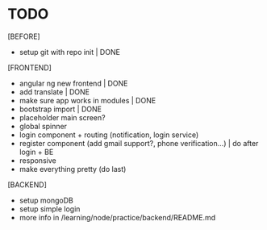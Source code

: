 # TODO 

[BEFORE]

- setup git with repo init | DONE

[FRONTEND]

- angular ng new frontend | DONE
- add translate | DONE
- make sure app works in modules | DONE
- bootstrap import | DONE
- placeholder main screen? 
- global spinner
- login component + routing (notification, login service)
- register component (add gmail support?, phone verification...) | do after login + BE
- responsive
- make everything pretty (do last)

[BACKEND] 

- setup mongoDB
- setup simple login 
- more info in /learning/node/practice/backend/README.md